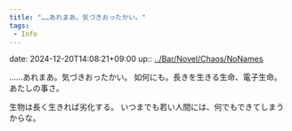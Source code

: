 ```yaml
---
title: "……あれまあ。気づきおったかい。"
tags:
 - Info
---
```


date: 2024-12-20T14:08:21+09:00
up:: [../Bar/Novel/Chaos/NoNames](../Bar/Novel/Chaos/NoNames.md)

……あれまあ。気づきおったかい。
如何にも。長きを生きる生命、電子生命。
あたしの事さ。

生物は長く生きれば劣化する。
いつまでも若い人間には、何でもできてしまうからな。